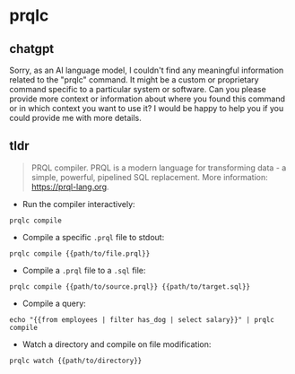 # prqlc 
## chatgpt 
Sorry, as an AI language model, I couldn't find any meaningful information related to the "prqlc" command. It might be a custom or proprietary command specific to a particular system or software. Can you please provide more context or information about where you found this command or in which context you want to use it? I would be happy to help you if you could provide me with more details. 

## tldr 
 
> PRQL compiler.
> PRQL is a modern language for transforming data - a simple, powerful, pipelined SQL replacement.
> More information: <https://prql-lang.org>.

- Run the compiler interactively:

`prqlc compile`

- Compile a specific `.prql` file to stdout:

`prqlc compile {{path/to/file.prql}}`

- Compile a `.prql` file to a `.sql` file:

`prqlc compile {{path/to/source.prql}} {{path/to/target.sql}}`

- Compile a query:

`echo "{{from employees | filter has_dog | select salary}}" | prqlc compile`

- Watch a directory and compile on file modification:

`prqlc watch {{path/to/directory}}`
